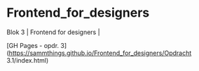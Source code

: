 # Frontend_for_designers
Blok 3 | Frontend for designers |

[GH Pages - opdr. 3](https://sammthings.github.io/Frontend_for_designers/Opdracht 3.1/index.html)
